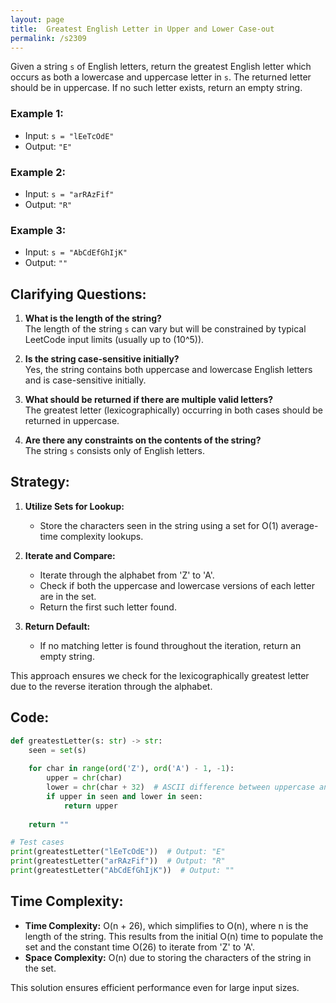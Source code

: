 ```yaml
---
layout: page
title:  Greatest English Letter in Upper and Lower Case-out
permalink: /s2309
---
```


Given a string `s` of English letters, return the greatest English letter which occurs as both a lowercase and uppercase letter in `s`. The returned letter should be in uppercase. If no such letter exists, return an empty string.

### Example 1:
- Input: `s = "lEeTcOdE"`
- Output: `"E"`

### Example 2:
- Input: `s = "arRAzFif"`
- Output: `"R"`

### Example 3:
- Input: `s = "AbCdEfGhIjK"`
- Output: `""`

## Clarifying Questions:

1. **What is the length of the string?**  
   The length of the string `s` can vary but will be constrained by typical LeetCode input limits (usually up to \(10^5\)).

2. **Is the string case-sensitive initially?**  
   Yes, the string contains both uppercase and lowercase English letters and is case-sensitive initially.

3. **What should be returned if there are multiple valid letters?**  
   The greatest letter (lexicographically) occurring in both cases should be returned in uppercase.

4. **Are there any constraints on the contents of the string?**  
   The string `s` consists only of English letters.

## Strategy:

1. **Utilize Sets for Lookup:**
   - Store the characters seen in the string using a set for O(1) average-time complexity lookups.
   
2. **Iterate and Compare:**
   - Iterate through the alphabet from 'Z' to 'A'.
   - Check if both the uppercase and lowercase versions of each letter are in the set.
   - Return the first such letter found.

3. **Return Default:**
   - If no matching letter is found throughout the iteration, return an empty string.

This approach ensures we check for the lexicographically greatest letter due to the reverse iteration through the alphabet.

## Code:

```python
def greatestLetter(s: str) -> str:
    seen = set(s)
    
    for char in range(ord('Z'), ord('A') - 1, -1):
        upper = chr(char)
        lower = chr(char + 32)  # ASCII difference between uppercase and lowercase
        if upper in seen and lower in seen:
            return upper
            
    return ""

# Test cases
print(greatestLetter("lEeTcOdE"))  # Output: "E"
print(greatestLetter("arRAzFif"))  # Output: "R"
print(greatestLetter("AbCdEfGhIjK"))  # Output: ""
```

## Time Complexity:

- **Time Complexity:** O(n + 26), which simplifies to O(n), where n is the length of the string. This results from the initial O(n) time to populate the set and the constant time O(26) to iterate from 'Z' to 'A'.
- **Space Complexity:** O(n) due to storing the characters of the string in the set.

This solution ensures efficient performance even for large input sizes.